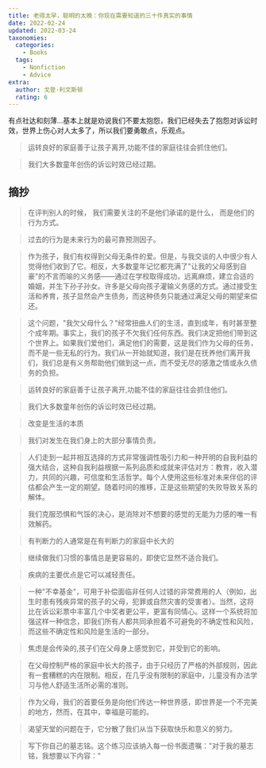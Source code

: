 ```yaml
---
title: 老得太早，聪明的太晚：你现在需要知道的三十件真实的事情
date: 2022-02-24
updated: 2022-03-24
taxonomies:
  categories:
    - Books
  tags:
    - Nonfiction
    - Advice
extra:
  author: 戈登·利文斯顿
  rating: 6
---
```


有点社达和刻薄...基本上就是劝说我们不要太抱怨，我们已经失去了抱怨对诉讼时效，世界上伤心对人太多了，所以我们要勇敢点，乐观点。

> 运转良好的家庭善于让孩子离开,功能不佳的家庭往往会抓住他们。

> 我们大多数童年创伤的诉讼时效已经过期。

<!-- more -->

## 摘抄

> 在评判别人的时候， 我们需要关注的不是他们承诺的是什么， 而是他们的行为方式。

> 过去的行为是未来行为的最可靠预测因子。

> 作为孩子，我们有权得到父母无条件的爱。但是，与我交谈的人中很少有人觉得他们收到了它。相反，大多数童年记忆都充满了"让我的父母感到自豪"的不言而喻的义务感——通过在学校取得成功，远离麻烦，建立合适的婚姻，并生下孙子孙女。许多是父母向孩子灌输义务感的方式。通过接受生活和养育，孩子显然会产生债务，而这种债务只能通过满足父母的期望来偿还。

> 这个问题，"我欠父母什么？"经常扭曲人们的生活，直到成年，有时甚至整个成年期。事实上，我们的孩子不欠我们任何东西。我们决定把他们带到这个世界上。如果我们爱他们，满足他们的需要，这是我们作为父母的任务，而不是一些无私的行为。我们从一开始就知道，我们是在抚养他们离开我们，我们总是有义务帮助他们做到这一点，而不受无尽的感激之情或永久债务的负担。

> 运转良好的家庭善于让孩子离开,功能不佳的家庭往往会抓住他们。

> 我们大多数童年创伤的诉讼时效已经过期。

> 改变是生活的本质

> 我们对发生在我们身上的大部分事情负责。

> 人们走到一起并相互选择的方式非常强调性吸引力和一种开明的自我利益的强大结合，这种自我利益根据一系列品质和成就来评估对方：教育，收入潜力，共同的兴趣，可信度和生活哲学。每个人使用这些标准对未来伴侣的评估都会产生一定的期望。随着时间的推移，正是这些期望的失败导致关系的解体。

> 我们克服恐惧和气馁的决心，是消除对不想要的感觉的无能为力感的唯一有效解药。

> 有判断力的人通常是在有判断力的家庭中长大的

> 继续做我们习惯的事情总是更容易的，即使它显然不适合我们。

> 疾病的主要优点是它可以减轻责任。

> 一种"不幸基金"，可用于补偿面临非任何人过错的非常费用的人（例如，出生时患有残疾异常的孩子的父母，犯罪或自然灾害的受害者）。当然，这将比在诉讼彩票中丰富几个中奖者更公平，更富有同情心。这样一个系统将加强这样一种信念，即我们所有人都共同承担着不可避免的不确定性和风险，而这些不确定性和风险是生活的一部分。

> 焦虑是会传染的,孩子们在父母身上感觉到它，并受到它的影响。

> 在父母控制严格的家庭中长大的孩子，由于只经历了严格的外部规则，因此有一套糟糕的内在限制。相反，在几乎没有限制的家庭中，儿童没有办法学习与他人舒适生活所必需的准则。

> 作为父母，我们的首要任务是向他们传达一种世界感，即世界是一个不完美的地方，然而，在其中，幸福是可能的。

> 渴望天堂的问题在于，它分散了我们从当下获取快乐和意义的努力。

> 写下你自己的墓志铭。这个练习应该纳入每一份书面遗嘱："对于我的墓志铭，我想要以下内容："

